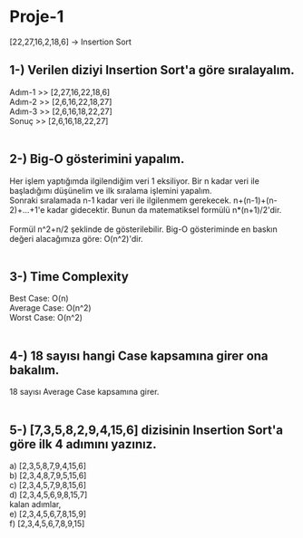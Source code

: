 # Proje-1 

[22,27,16,2,18,6] -> Insertion Sort 

## 1-) Verilen diziyi Insertion Sort'a göre sıralayalım.

Adım-1 >> [2,27,16,22,18,6] <br>
Adım-2 >> [2,6,16,22,18,27]<br>
Adım-3 >> [2,6,16,18,22,27]<br>
Sonuç >>  [2,6,16,18,22,27]<br>
<br>


## 2-) Big-O gösterimini yapalım.

Her işlem yaptığımda ilgilendiğim veri 1 eksiliyor. Bir n kadar veri ile başladığımı düşünelim ve ilk sıralama işlemini yapalım.<br>
Sonraki sıralamada n-1 kadar veri ile ilgilenmem gerekecek. n+(n-1)+(n-2)+...+1'e kadar gidecektir. Bunun da matematiksel formülü n*(n+1)/2'dir.<br>
<br>
Formül n^2+n/2 şeklinde de gösterilebilir. Big-O gösteriminde en baskın değeri alacağımıza göre: O(n^2)'dir.<br>
<br>


## 3-) Time Complexity

Best Case: O(n)<br>
Average Case: O(n^2)<br>
Worst Case: O(n^2)<br>
<br>


## 4-) 18 sayısı hangi Case kapsamına girer ona bakalım.

18 sayısı Average Case kapsamına girer.<br>
<br>


## 5-) [7,3,5,8,2,9,4,15,6] dizisinin Insertion Sort'a göre ilk 4 adımını yazınız.

a) [2,3,5,8,7,9,4,15,6]<br>
b) [2,3,4,8,7,9,5,15,6]<br>
c) [2,3,4,5,7,9,8,15,6]<br>
d) [2,3,4,5,6,9,8,15,7]<br>
kalan adımlar,<br>
e) [2,3,4,5,6,7,8,15,9]<br>
f) [2,3,4,5,6,7,8,9,15]<br>
